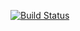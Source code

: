 [![Build Status](https://travis-ci.com/tislib/commons.svg?branch=master)](https://travis-ci.com/tislib/website-parser)
